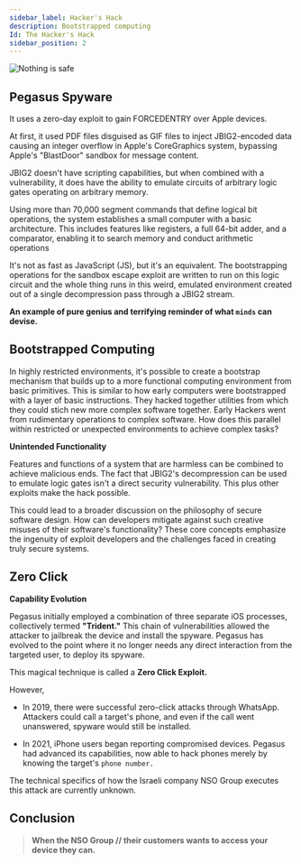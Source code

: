 ```yaml
---
sidebar_label: Hacker's Hack
description: Bootstrapped computing 
Id: The Hacker's Hack
sidebar_position: 2
---
```


![Nothing is safe](/img/cyber.png)

## Pegasus Spyware

It uses a zero-day exploit to gain FORCEDENTRY over Apple devices. 

At first, it used PDF files disguised as GIF files to inject JBIG2-encoded data causing an integer overflow in Apple's CoreGraphics system, bypassing Apple's "BlastDoor" sandbox for message content. 

JBIG2 doesn't have scripting capabilities, but when combined with a vulnerability, it does have the ability to emulate circuits of arbitrary logic gates operating on arbitrary memory. 

Using more than 70,000 segment commands that define logical bit operations, the system establishes a small computer with a basic architecture. This includes features like registers, a full 64-bit adder, and a comparator, enabling it to search memory and conduct arithmetic operations

It's not as fast as JavaScript (JS), but it's an equivalent. The bootstrapping operations for the sandbox escape exploit are written to run on this logic circuit and the whole thing runs in this weird, emulated environment created out of a single decompression pass through a JBIG2 stream. 

**An example of pure genius and terrifying reminder of what `minds` can devise.**

## Bootstrapped Computing

In highly restricted environments, it's possible to create a bootstrap mechanism that builds up to a more functional computing environment from basic primitives. This is similar to how early computers were bootstrapped with a layer of basic instructions. They hacked together utilities from which they could stich new more complex software together. Early Hackers went from rudimentary operations to complex software. How does this parallel within restricted or unexpected environments to achieve complex tasks?

**Unintended Functionality**

Features and functions of a system that are harmless can be combined to achieve malicious ends. The fact that JBIG2's decompression can be used to emulate logic gates isn't a direct security vulnerability. This plus other exploits make the hack possible. 

This could lead to a broader discussion on the philosophy of secure software design. How can developers mitigate against such creative misuses of their software's functionality? These core concepts emphasize the ingenuity of exploit developers and the challenges faced in creating truly secure systems.

## Zero Click 

**Capability Evolution** 

Pegasus initially employed a combination of three separate iOS processes, collectively termed **"Trident."** This chain of vulnerabilities allowed the attacker to jailbreak the device and install the spyware. Pegasus has evolved to the point where it no longer needs any direct interaction from the targeted user, to deploy its spyware. 

This magical technique is called a **Zero Click Exploit.**

However,

- In 2019, there were successful zero-click attacks through WhatsApp. Attackers could call a target's phone, and even if the call went unanswered, spyware would still be installed.

- In 2021, iPhone users began reporting compromised devices. Pegasus had advanced its capabilities, now able to hack phones merely by knowing the target's `phone number.`

The technical specifics of how the Israeli company NSO Group executes this attack are currently unknown.

## Conclusion 

> **When the NSO Group // their customers wants to access your device they can.**

